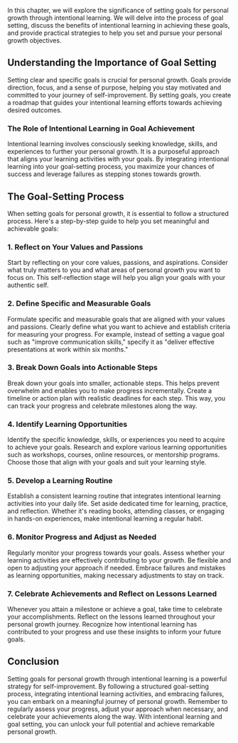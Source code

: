 
In this chapter, we will explore the significance of setting goals for personal growth through intentional learning. We will delve into the process of goal setting, discuss the benefits of intentional learning in achieving these goals, and provide practical strategies to help you set and pursue your personal growth objectives.

Understanding the Importance of Goal Setting
--------------------------------------------

Setting clear and specific goals is crucial for personal growth. Goals provide direction, focus, and a sense of purpose, helping you stay motivated and committed to your journey of self-improvement. By setting goals, you create a roadmap that guides your intentional learning efforts towards achieving desired outcomes.

### The Role of Intentional Learning in Goal Achievement

Intentional learning involves consciously seeking knowledge, skills, and experiences to further your personal growth. It is a purposeful approach that aligns your learning activities with your goals. By integrating intentional learning into your goal-setting process, you maximize your chances of success and leverage failures as stepping stones towards growth.

The Goal-Setting Process
------------------------

When setting goals for personal growth, it is essential to follow a structured process. Here's a step-by-step guide to help you set meaningful and achievable goals:

### 1. Reflect on Your Values and Passions

Start by reflecting on your core values, passions, and aspirations. Consider what truly matters to you and what areas of personal growth you want to focus on. This self-reflection stage will help you align your goals with your authentic self.

### 2. Define Specific and Measurable Goals

Formulate specific and measurable goals that are aligned with your values and passions. Clearly define what you want to achieve and establish criteria for measuring your progress. For example, instead of setting a vague goal such as "improve communication skills," specify it as "deliver effective presentations at work within six months."

### 3. Break Down Goals into Actionable Steps

Break down your goals into smaller, actionable steps. This helps prevent overwhelm and enables you to make progress incrementally. Create a timeline or action plan with realistic deadlines for each step. This way, you can track your progress and celebrate milestones along the way.

### 4. Identify Learning Opportunities

Identify the specific knowledge, skills, or experiences you need to acquire to achieve your goals. Research and explore various learning opportunities such as workshops, courses, online resources, or mentorship programs. Choose those that align with your goals and suit your learning style.

### 5. Develop a Learning Routine

Establish a consistent learning routine that integrates intentional learning activities into your daily life. Set aside dedicated time for learning, practice, and reflection. Whether it's reading books, attending classes, or engaging in hands-on experiences, make intentional learning a regular habit.

### 6. Monitor Progress and Adjust as Needed

Regularly monitor your progress towards your goals. Assess whether your learning activities are effectively contributing to your growth. Be flexible and open to adjusting your approach if needed. Embrace failures and mistakes as learning opportunities, making necessary adjustments to stay on track.

### 7. Celebrate Achievements and Reflect on Lessons Learned

Whenever you attain a milestone or achieve a goal, take time to celebrate your accomplishments. Reflect on the lessons learned throughout your personal growth journey. Recognize how intentional learning has contributed to your progress and use these insights to inform your future goals.

Conclusion
----------

Setting goals for personal growth through intentional learning is a powerful strategy for self-improvement. By following a structured goal-setting process, integrating intentional learning activities, and embracing failures, you can embark on a meaningful journey of personal growth. Remember to regularly assess your progress, adjust your approach when necessary, and celebrate your achievements along the way. With intentional learning and goal setting, you can unlock your full potential and achieve remarkable personal growth.
